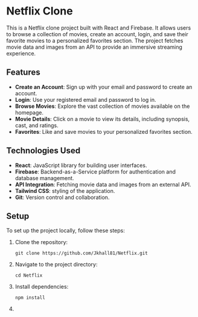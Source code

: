 # Netflix Clone
This is a Netflix clone project built with React and Firebase. It allows users to browse a collection of movies, create an account, login, and save their favorite movies to a personalized favorites section. The project fetches movie data and images from an API to provide an immersive streaming experience.

## Features
- **Create an Account**: Sign up with your email and password to create an account.
- **Login**: Use your registered email and password to log in.
- **Browse Movies**: Explore the vast collection of movies available on the homepage.
- **Movie Details**: Click on a movie to view its details, including synopsis, cast, and ratings.
- **Favorites**: Like and save movies to your personalized favorites section.

## Technologies Used
- **React**: JavaScript library for building user interfaces.
- **Firebase**: Backend-as-a-Service platform for authentication and database management.
- **API Integration**: Fetching movie data and images from an external API.
- **Tailwind CSS**: styling of the application.
- **Git**: Version control and collaboration.

## Setup

To set up the project locally, follow these steps:

1. Clone the repository:

   ```
   git clone https://github.com/Jkhall81/Netflix.git
   ```

2. Navigate to the project directory:

   ```
   cd Netflix
   ```

3. Install dependencies:

   ```
   npm install
   ```

4. 
   
